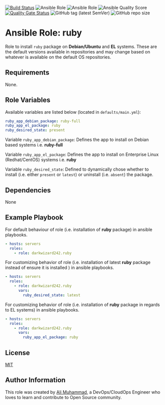[![Build Status](https://travis-ci.com/darkwizard242/ansible-role-ruby.svg?branch=master)](https://travis-ci.com/darkwizard242/ansible-role-ruby) ![Ansible Role](https://img.shields.io/ansible/role/46002?color=dark%20green%20) ![Ansible Role](https://img.shields.io/ansible/role/d/46002?label=role%20downloads) ![Ansible Quality Score](https://img.shields.io/ansible/quality/46002?label=ansible%20quality%20score) [![Quality Gate Status](https://sonarcloud.io/api/project_badges/measure?project=ansible-role-ruby&metric=alert_status)](https://sonarcloud.io/dashboard?id=ansible-role-ruby) ![GitHub tag (latest SemVer)](https://img.shields.io/github/tag/darkwizard242/ansible-role-ruby?label=release) ![GitHub repo size](https://img.shields.io/github/repo-size/darkwizard242/ansible-role-ruby?color=orange&style=flat-square)

# Ansible Role: ruby

Role to install `ruby` package on **Debian/Ubuntu** and **EL** systems. These are the default versions available in repositories and may change based on whatever is available on the default OS repositories.

## Requirements

None.

## Role Variables

Available variables are listed below (located in `defaults/main.yml`):

```yaml
ruby_app_debian_package: ruby-full
ruby_app_el_package: ruby
ruby_desired_state: present
```

Variable `ruby_app_debian_package`: Defines the app to install on Debian based systems i.e. **ruby-full**

Variable `ruby_app_el_package`: Defines the app to install on Enterprise Linux (Redhat/CentOS) systems i.e. **ruby**

Variable `ruby_desired_state`: Defined to dynamically chose whether to install (i.e. either `present` or `latest`) or uninstall (i.e. `absent`) the package.

## Dependencies

None

## Example Playbook

For default behaviour of role (i.e. installation of **ruby** package) in ansible playbooks.

```yaml
- hosts: servers
  roles:
    - role: darkwizard242.ruby
```

For customizing behavior of role (i.e. installation of latest **ruby** package instead of ensure it is installed ) in ansible playbooks.

```yaml
- hosts: servers
  roles:
    - role: darkwizard242.ruby
      vars:
        ruby_desired_state: latest
```

For customizing behavior of role (i.e. installation of **ruby** package in regards to EL systems) in ansible playbooks.

```yaml
- hosts: servers
  roles:
    - role: darkwizard242.ruby
      vars:
        ruby_app_el_package: ruby
```

## License

[MIT](https://github.com/darkwizard242/ansible-role-ruby/blob/master/LICENSE)

## Author Information

This role was created by [Ali Muhammad](https://www.linkedin.com/in/ali-muhammad-759791130/), a DevOps/CloudOps Engineer who loves to learn and contribute to Open Source community.
